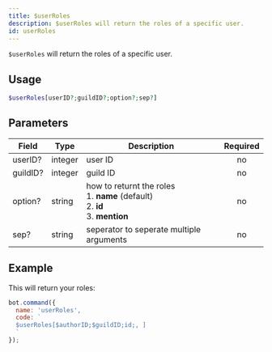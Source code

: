 ```yaml
---
title: $userRoles 
description: $userRoles will return the roles of a specific user.
id: userRoles
---
```


`$userRoles` will return the roles of a specific user.

## Usage

```php
$userRoles[userID?;guildID?;option?;sep?]
```

## Parameters 


| Field     | Type    | Description                                        | Required |
|-----------|---------|----------------------------------------------------| :------: |
| userID?    | integer  | user ID                               | no       |
| guildID?    | integer  | guild ID                             | no       |
| option?    | string  |  how to returnt the roles <br> 1. **name** (default) <br> 2. **id** <br> 3. **mention** | no       |
| sep?    | string  | seperator to seperate multiple arguments                             | no       |


## Example

This will return your roles:

```javascript
bot.command({
  name: 'userRoles',
  code: `
  $userRoles[$authorID;$guildID;id;, ]
  `
});
```
